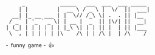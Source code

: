 <pre>
     _           _____   ___  ___  ___ _____ 
    | |         |  __ \ / _ \ |  \/  ||  ___|
  __| |_ __ ___ | |  \// /_\ \| .  . || |__  
 / _` | '_ ` _ \| | __ |  _  || |\/| ||  __| 
| (_| | | | | | | |_\ \| | | || |  | || |___ 
 \__,_|_| |_| |_|\____/\_| |_/\_|  |_/\____/ 
</pre>

- funny game
- 👍
